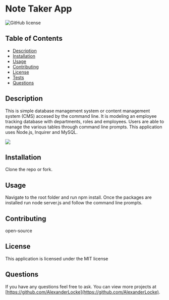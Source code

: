 # Note Taker App
![GitHub license](https://img.shields.io/badge/license-MIT-blue.svg)

## Table of Contents
* [Description](#description)
* [Installation](#installation)
* [Usage](#usage)
* [Contributing](#contributing)
* [License](#MIT)
* [Tests](#tests)
* [Questions](#questions)

## Description 
This is simple database management system or content management system (CMS) accesed by the command line. It is modeling an employee tracking database with departments, roles and employees. Users are able to manage the various tables through command line prompts. This application uses Node.js, Inquirer and MySQL.

[![](https://markdown-videos-api.jorgenkh.no/youtube/dQw4w9WgXcQ)](https://youtu.be/fZZM2AxPE-c)


## Installation 
Clone the repo or fork.

## Usage 
Navigate to the root folder and run npm install. Once the packages are installed run node server.js and follow the command line prompts.

## Contributing 
open-source

## License
  This application is licensed under the MIT license

## Questions
If you have any questions feel free to ask. You can view more projects at [https://github.com/AlexanderLocke](https://github.com/AlexanderLocke).
